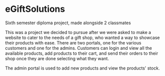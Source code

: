 # eGiftSolutions
Sixth semester diploma project, made alongside 2 classmates

This was a project we decided to pursue after we were asked to make a website to cater to the needs of a gift shop, who wanted a way to showcase their products with ease.
There are two portals, one for the various customers and one for the admins.
Customers can login and view all the available products, add products to their cart, and send their orders to their shop once they are done selecting what they want.

The admin portal is used to add new products and view the products' stock.
